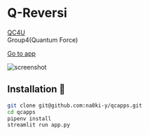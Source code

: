 # Q-Reversi
[QC4U](https://altema.is.tohoku.ac.jp/QC4U/) \
Group4(Quantum Force)

[Go to app](https://na0ki-y-qcapps-app-hvpyny.streamlit.app/#q-reversi)



![screenshot]("https://github.com/na0ki-y/qcapps/blob/develop/image/q_reversi_image.png")
## Installation :balloon:

```bash
git clone git@github.com:na0ki-y/qcapps.git
cd qcapps
pipenv install
streamlit run app.py